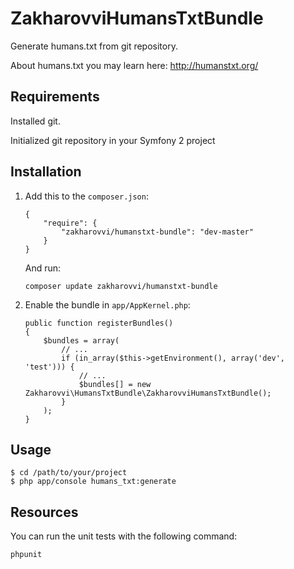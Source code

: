 ZakharovviHumansTxtBundle
==================================

Generate humans.txt from git repository.

About humans.txt you may learn here: http://humanstxt.org/

Requirements
------------

Installed git.

Initialized git repository in your Symfony 2 project

Installation
------------

1.  Add this to the `composer.json`:

        {
            "require": {
                "zakharovvi/humanstxt-bundle": "dev-master"
            }
        }

    And run:

        composer update zakharovvi/humanstxt-bundle

2.  Enable the bundle in `app/AppKernel.php`:

        public function registerBundles()
        {
            $bundles = array(
                // ...
                if (in_array($this->getEnvironment(), array('dev', 'test'))) {
                    // ...
                    $bundles[] = new Zakharovvi\HumansTxtBundle\ZakharovviHumansTxtBundle();
                }
            );
        }

Usage
-----

    $ cd /path/to/your/project
    $ php app/console humans_txt:generate

Resources
---------

You can run the unit tests with the following command:

    phpunit
